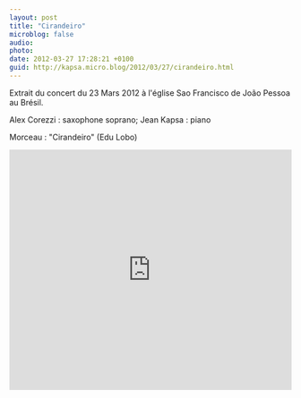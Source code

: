 ```yaml
---
layout: post
title: "Cirandeiro"
microblog: false
audio: 
photo: 
date: 2012-03-27 17:28:21 +0100
guid: http://kapsa.micro.blog/2012/03/27/cirandeiro.html
---
```

Extrait du concert du 23 Mars 2012 à l'église Sao Francisco de João Pessoa au Brésil.

Alex Corezzi : saxophone soprano; Jean Kapsa : piano

Morceau : "Cirandeiro" (Edu Lobo)

<iframe src="https://www.youtube.com/embed/ifMTAHRrbcg" width="100%" height="430" frameborder="0" allowfullscreen="allowfullscreen"></iframe>
